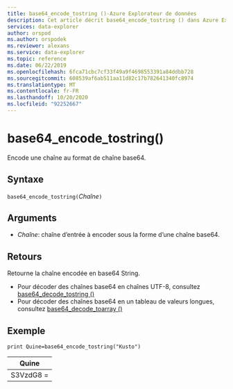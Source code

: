 ```yaml
---
title: base64_encode_tostring ()-Azure Explorateur de données
description: Cet article décrit base64_encode_tostring () dans Azure Explorateur de données.
services: data-explorer
author: orspod
ms.author: orspodek
ms.reviewer: alexans
ms.service: data-explorer
ms.topic: reference
ms.date: 06/22/2019
ms.openlocfilehash: 6fca71cbc7cf33f49a9f4698553391a84ddbb728
ms.sourcegitcommit: 608539af6ab511aa11d82c17b782641340fc8974
ms.translationtype: MT
ms.contentlocale: fr-FR
ms.lasthandoff: 10/20/2020
ms.locfileid: "92252667"
---
```

# <a name="base64_encode_tostring"></a>base64_encode_tostring()

Encode une chaîne au format de chaîne base64.

## <a name="syntax"></a>Syntaxe

`base64_encode_tostring(`*Chaîne*`)`

## <a name="arguments"></a>Arguments

* *Chaîne*: chaîne d’entrée à encoder sous la forme d’une chaîne base64.

## <a name="returns"></a>Retours

Retourne la chaîne encodée en base64 String.

* Pour décoder des chaînes base64 en chaînes UTF-8, consultez [base64_decode_tostring ()](base64_decode_tostringfunction.md)
* Pour décoder des chaînes base64 en un tableau de valeurs longues, consultez [base64_decode_toarray ()](base64_decode_toarrayfunction.md)


## <a name="example"></a>Exemple

<!-- csl: https://help.kusto.windows.net:443/Samples -->
```kusto
print Quine=base64_encode_tostring("Kusto")
```

|Quine   |
|--------|
|S3VzdG8 =|

